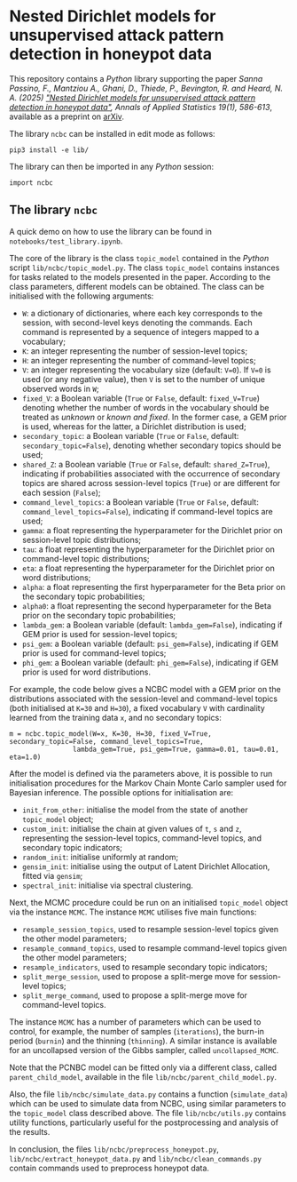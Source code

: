 # Nested Dirichlet models for unsupervised attack pattern detection in honeypot data

This repository contains a _Python_ library supporting the paper *Sanna Passino, F., Mantziou A., Ghani, D., Thiede, P., Bevington, R. and Heard, N. A. (2025) ["Nested Dirichlet models for unsupervised attack pattern detection in honeypot data"](https://doi.org/10.1214/24-AOAS1974), Annals of Applied Statistics 19(1), 586-613*, available as a preprint on [arXiv](https://arxiv.org/abs/2301.02505). 

The library `ncbc` can be installed in edit mode as follows:
```
pip3 install -e lib/
```
The library can then be imported in any _Python_ session:
```python3
import ncbc
```

## The library `ncbc` 

A quick demo on how to use the library can be found in `notebooks/test_library.ipynb`.

The core of the library is the class `topic_model` contained in the *Python* script `lib/ncbc/topic_model.py`. The class `topic_model` contains instances for tasks related to the models presented in the paper. According to the class parameters, different models can be obtained. The class can be initialised with the following arguments: 
* `W`: a dictionary of dictionaries, where each key corresponds to the session, with second-level keys denoting the commands. Each command is represented by a sequence of integers mapped to a vocabulary;
* `K`: an integer representing the number of session-level topics;
* `H`: an integer representing the number of command-level topics;
* `V`: an integer representing the vocabulary size (default: `V=0`). If `V=0` is used (or any negative value), then `V` is set to the number of unique observed words in `W`;
* `fixed_V`: a Boolean variable (`True` or `False`, default: `fixed_V=True`) denoting whether the number of words in the vocabulary should be treated as *unknown* or *known and fixed*. In the former case, a GEM prior is used, whereas for the latter, a Dirichlet distribution is used;
* `secondary_topic`: a Boolean variable (`True` or `False`, default: `secondary_topic=False`), denoting whether secondary topics should be used;
* `shared_Z`: a Boolean variable (`True` or `False`, default: `shared_Z=True`), indicating if probabilities associated with the occurrence of secondary topics are shared across session-level topics (`True`) or are different for each session (`False`);
* `command_level_topics`: a Boolean variable (`True` or `False`, default: `command_level_topics=False`), indicating if command-level topics are used;
* `gamma`: a float representing the hyperparameter for the Dirichlet prior on session-level topic distributions;
* `tau`: a float representing the hyperparameter for the Dirichlet prior on command-level topic distributions;
* `eta`: a float representing the hyperparameter for the Dirichlet prior on word distributions;
* `alpha`: a float representing the first hyperparameter for the Beta prior on the secondary topic probabilities;
* `alpha0`: a float representing the second hyperparameter for the Beta prior on the secondary topic probabilities;
* `lambda_gem`: a Boolean variable (default: `lambda_gem=False`), indicating if GEM prior is used for session-level topics;
* `psi_gem`: a Boolean variable (default: `psi_gem=False`), indicating if GEM prior is used for command-level topics;
* `phi_gem`: a Boolean variable (default: `phi_gem=False`), indicating if GEM prior is used for word distributions.

For example, the code below gives a NCBC model with a GEM prior on the distributions associated with the session-level and command-level topics (both initialised at `K=30` and `H=30`), a fixed vocabulary `V` with cardinality learned from the training data `x`, and no secondary topics: 

```
m = ncbc.topic_model(W=x, K=30, H=30, fixed_V=True, secondary_topic=False, command_level_topics=True, 
                lambda_gem=True, psi_gem=True, gamma=0.01, tau=0.01, eta=1.0)
```

After the model is defined via the parameters above, it is possible to run initialisation procedures for the Markov Chain Monte Carlo sampler used for Bayesian inference. The possible options for initialisation are: 
* `init_from_other`: initialise the model from the state of another `topic_model` object;
* `custom_init`: initialise the chain at given values of `t`, `s` and `z`, representing the session-level topics, command-level topics, and secondary topic indicators;
* `random_init`: initialise uniformly at random;
* `gensim_init`: initialise using the output of Latent Dirichlet Allocation, fitted via `gensim`;
* `spectral_init`: initialise via spectral clustering. 

Next, the MCMC procedure could be run on an initialised `topic_model` object via the instance `MCMC`. The instance `MCMC` utilises five main functions: 
* `resample_session_topics`, used to resample session-level topics given the other model parameters;
* `resample_command_topics`, used to resample command-level topics given the other model parameters;
* `resample_indicators`, used to resample secondary topic indicators;
* `split_merge_session`, used to propose a split-merge move for session-level topics;
* `split_merge_command`, used to propose a split-merge move for command-level topics.

The instance `MCMC` has a number of parameters which can be used to control, for example, the number of samples (`iterations`), the burn-in period (`burnin`) and the thinning (`thinning`). A similar instance is available for an uncollapsed version of the Gibbs sampler, called `uncollapsed_MCMC`. 

Note that the PCNBC model can be fitted only via a different class, called `parent_child_model`, available in the file `lib/ncbc/parent_child_model.py`. 

Also, the file `lib/ncbc/simulate_data.py` contains a function (`simulate_data`) which can be used to simulate data from NCBC, using similar parameters to the `topic_model` class described above. The file `lib/ncbc/utils.py` contains utility functions, particularly useful for the postprocessing and analysis of the results.

In conclusion, the files `lib/ncbc/preprocess_honeypot.py`, `lib/ncbc/extract_honeypot_data.py` and `lib/ncbc/clean_commands.py` contain commands used to preprocess honeypot data.
